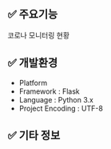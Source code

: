 
## ✅ 주요기능
코로나 모니터링 현황

## ✅ 개발환경
- Platform
- Framework : Flask
- Language : Python 3.x
- Project Encoding : UTF-8
  
## ✅ 기타 정보
